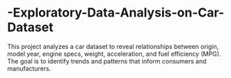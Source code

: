 # -Exploratory-Data-Analysis-on-Car-Dataset
This project analyzes a car dataset to reveal relationships between origin, model year, engine specs, weight, acceleration, and fuel efficiency (MPG). The goal is to identify trends and patterns that inform consumers and manufacturers.
